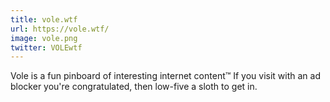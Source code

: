 ```yaml
---
title: vole.wtf
url: https://vole.wtf/
image: vole.png
twitter: VOLEwtf
---
```


Vole is a fun pinboard of interesting internet content&trade;
If you visit with an ad blocker you're congratulated, then low-five a sloth to get in.

